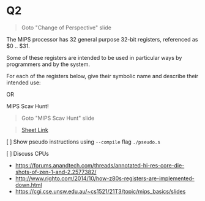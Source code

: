 Q2
==========================================

> Goto "Change of Perspective" slide

The MIPS processor has 32 general purpose 32-bit registers,
referenced as $0 .. $31.

Some of these registers are intended to be used in particular
ways by programmers and by the system.

For each of the registers below,
give their symbolic name and describe their intended use:

OR

MIPS Scav Hunt!

> Goto "MIPS Scav Hunt" slide

> [Sheet Link](https://docs.google.com/spreadsheets/d/1HYjHg2ZYQ63Q47F3-mBBoUf0LqpRgEf8zSlIN2MWvOc/edit#gid=0)

[ ] Show pseudo instructions using `--compile` flag `./pseudo.s`

[ ] Discuss CPUs
- https://forums.anandtech.com/threads/annotated-hi-res-core-die-shots-of-zen-1-and-2.2577382/
- http://www.righto.com/2014/10/how-z80s-registers-are-implemented-down.html
- https://cgi.cse.unsw.edu.au/~cs1521/21T3/topic/mips_basics/slides
